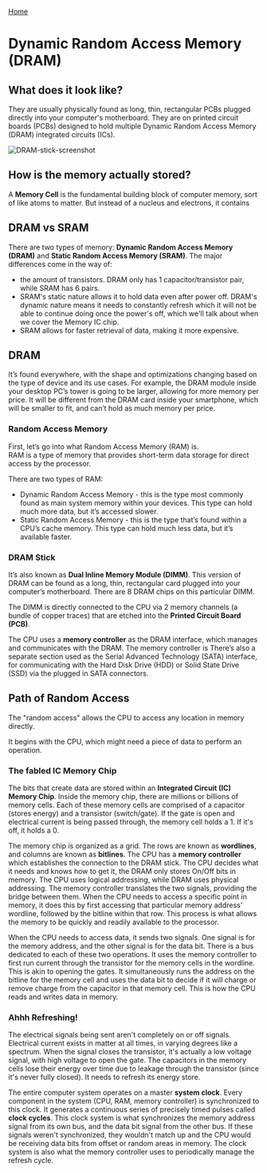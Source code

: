[Home](/README.md)

# Dynamic Random Access Memory (DRAM)

## What does it look like?
They are usually physically found as long, thin, rectangular PCBs plugged directly into your computer's motherboard. They are on printed circuit boards (PCBs) designed to hold multiple Dynamic Random Access Memory (DRAM) integrated circuits (ICs). 

![DRAM-stick-screenshot](../images/RAM/DRAM-stick.png)

## How is the memory actually stored?
A **Memory Cell** is the fundamental building block of computer memory, sort of like atoms to matter. But instead of a nucleus and electrons, it contains 


## DRAM vs SRAM
There are two types of memory: **Dynamic Random Access Memory (DRAM)** and **Static Random Access Memory (SRAM)**.
The major differences come in the way of: 
* the amount of transistors. DRAM only has 1 capacitor/transistor pair, while SRAM has 6 pairs. 
* SRAM's static nature allows it to hold data even after power off. DRAM's dynamic nature means it needs to constantly refresh which it will not be able to continue doing once the power's off, which we'll talk about when we cover the Memory IC chip. 
* SRAM allows for faster retrieval of data, making it more expensive. 


## DRAM
It’s found everywhere, with the shape and optimizations changing based on the type of device and its use cases. For example, the DRAM module inside your desktop PC’s tower is going to be larger, allowing for more memory per price. It will be different from the DRAM card inside your smartphone, which will be smaller to fit, and can’t hold as much memory per price.

### Random Access Memory
First, let’s go into what Random Access Memory (RAM) is.<br>
RAM is a type of memory that provides short-term data storage for direct access by the processor.

There are two types of RAM: 
* Dynamic Random Access Memory  -  this is the type most commonly found as main system memory within your devices. This type can hold much more data, but it’s accessed slower.
* Static Random Access Memory  -  this is the type that’s found within a CPU’s cache memory. This type can hold much less data, but it’s available faster.


### DRAM Stick
It’s also known as **Dual Inline Memory Module (DIMM)**. This version of DRAM can be found as a long, thin, rectangular card plugged into your computer’s motherboard. There are 8 DRAM chips on this particular DIMM. 

The DIMM is directly connected to the CPU via 2 memory channels (a bundle of copper traces) that are etched into the **Printed Circuit Board (PCB)**. 

The CPU uses a **memory controller** as the DRAM interface, which manages and communicates with the DRAM. The memory controller is  There’s also a separate section used as the Serial Advanced Technology  (SATA) interface, for communicating with the Hard Disk Drive (HDD) or Solid State Drive (SSD) via the plugged in SATA connectors. 


## Path of Random Access
The "random access" allows the CPU to access any location in memory directly.

It begins with the CPU, which might need a piece of data to perform an operation. 

### The fabled IC Memory Chip
The bits that create data are stored within an **Integrated Circuit (IC) Memory Chip**. Inside the memory chip, there are millions or billions of memory cells. Each of these memory cells are comprised of a capacitor (stores energy) and a transistor (switch/gate). If the gate is open and electrical current is being passed through, the memory cell holds a 1. If it's off, it holds a 0.

The memory chip is organized as a grid. The rows are known as **wordlines**, and columns are known as **bitlines**. The CPU has a **memory controller** which establishes the connection to the DRAM stick. The CPU decides what it needs and knows how to get it, the DRAM only stores On/Off bits in memory. The CPU uses logical addressing, while DRAM uses physical addressing. The memory controller translates the two signals, providing the bridge between them. When the CPU needs to access a specific point in memory, it does this by first accessing that particular memory address' wordline, followed by the bitline within that row. This process is what allows the memory to be quickly and readily available to the processor.

When the CPU needs to access data, it sends two signals. One signal is for the memory address, and the other signal is for the data bit. There is a bus dedicated to each of these two operations. It uses the memory controller to first run current through the  transistor for the memory cells in the wordline. This is akin to opening the gates. It simultaneously runs the address on the bitline for the memory cell and uses the data bit to decide if it will charge or remove charge from the capacitor in that memory cell. This is how the CPU reads and writes data in memory.


### Ahhh Refreshing!
The electrical signals being sent aren't completely on or off signals. Electrical current exists in matter at all times, in varying degrees like a spectrum. When the signal closes the transistor, it's actually a low voltage signal, with high voltage to open the gate. 
The capacitors in the memory cells lose their energy over time due to leakage through the transistor (since it's never fully closed). It needs to refresh its energy store.

The entire computer system operates on a master **system clock**. Every component in the system (CPU, RAM, memory controller) is synchronized to this clock. It generates a continuous series of precisely timed pulses called **clock cycles**. This clock system is what synchronizes the memory address signal from its own bus, and the data bit signal from the other bus. If these signals weren't synchronized, they wouldn't match up and the CPU would be receiving data bits from offset or random areas in memory. The clock system is also what the memory controller uses to periodically manage the refresh cycle. 
